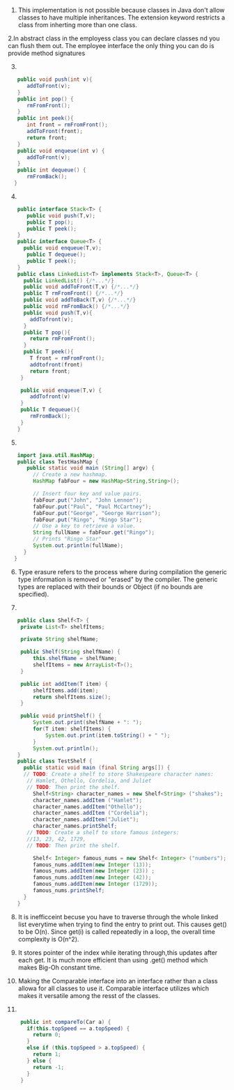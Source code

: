 1. This implementation is not possible because classes in Java don't allow classes to have multiple inheritances. The extension keyword restricts a class from inherting more than one class.

2.In abstract class in the employess class you can declare classes nd you can flush them out. The employee interface the only thing you can do is provide method signatures
    
3.
```java
   public void push(int v){
      addToFront(v);
   }
   public int pop() {
      rmFromFront();
   }
   public int peek(){
      int front = rmFromFront();
      addToFront(front);
      return front;
   }
   public void enqueue(int v) {
      addToFront(v);
   }
   public int dequeue() {
      rmFromBack();
  }
```
   
4.
```java
   public interface Stack<T> {
      public void push(T,v);
      public T pop();
      public T peek();
   }
   public interface Queue<T> {
     public void enqueue(T,v);
      public T dequeue();
      public T peek();
   }
   public class LinkedList<T> implements Stack<T>, Queue<T> {
     public LinkedList() {/*...*/}
     public void addToFront(T,v) {/*...*/}
     public T rmFromFront() {/*...*/}
     public void addToBack(T,v) {/*...*/}
     public void rmFromBack() {/*...*/}
     public void push(T,v){
       addTofront(v);
     }
     public T pop(){
       return rmFromFront();
     }
     public T peek(){
       T front = rmFromFront();
       addtofront(front)
       return front;
    }

    public void enqueue(T,v) {
       addTofront(v)
    }
    public T dequeue(){
       rmFromBack();
    }
   }
```

5.
```java
   import java.util.HashMap;
   public class TestHashMap {
      public static void main (String[] argv) {
        // Create a new hashmap.
        HashMap fabFour = new HashMap<String,String>();

        // Insert four key and value pairs.
        fabFour.put("John", "John Lennon");
        fabFour.put("Paul", "Paul McCartney");
        fabFour.put("George", "George Harrison");
        fabFour.put("Ringo", "Ringo Star");
        // Use a key to retrieve a value.
        String fullName = fabFour.get("Ringo");
        // Prints "Ringo Star"
        System.out.println(fullName);
     }
  } 
```

6. Type erasure refers to the process where during compilation the generic type information is removed or "erased" by the compiler. The generic types are replaced with their bounds or Object (if no bounds are specified).

7.
```java
   public class Shelf<T> {
    private List<T> shelfItems;

    private String shelfName;

    public Shelf(String shelfName) {
        this.shelfName = shelfName;
        shelfItems = new ArrayList<T>();
    }

    public int addItem(T item) {
        shelfItems.add(item);
        return shelfItems.size();
    }

    public void printShelf() {
        System.out.print(shelfName + ": ");
        for(T item: shelfItems) {
            System.out.print(item.toString() + " ");
        }
        System.out.println();
   }
   public class TestShelf {
     public static void main (final String args[]) {
     // TODO: Create a shelf to store Shakespeare character names:
      // Hamlet, Othello, Cordelia, and Juliet
      // TODO: Then print the shelf.
        Shelf<String> character_names = new Shelf<String> ("shakes");
        character_names.addItem ("Hamlet");
        character_names.addItem("Othello");
        character_names.addItem ("Cordelia");
        character_names.addItem("Juliet");
        character_names.printShelf;
      // TODO: Create a shelf to store famous integers:
      //13, 23, 42, 1729,
      // TODO: Then print the shelf.

        Shelf< Integer> famous_nums = new Shelf< Integer> ("numbers");
        famous_nums.addItem(new Integer (13));
        famous_nums.addItem(new Integer (23)) ;
        famous_nums.addItem(new Integer (42));
        famous_nums.addItem(new Integer (1729));
        famous_nums.printShelf;
     }
   }
```
8. It is inefficceint becuse you have to traverse through the whole linked list everytime when trying to find the entry to print out. This causes get() to be O(n). Since get(i) is called repeatedly in a loop, the overall time complexity is O(n^2).
  
9. It stores pointer of the index while iterating through,this updates after each get. It is much more efficient than using .get() method which makes Big-Oh constant time.

10. Making the Comparable interface into an interface rather than a class allowa for all classes to use it. Comparable interface utilizes which makes it versatile among the resst of the classes.

11.
```java
    public int compareTo(Car a) {
      if(this.topSpeed == a.topSpeed) {
        return 0;
      }
      else if (this.topSpeed > a.topSpeed) {
        return 1;
      } else {
        return -1;
      }
    }

```

